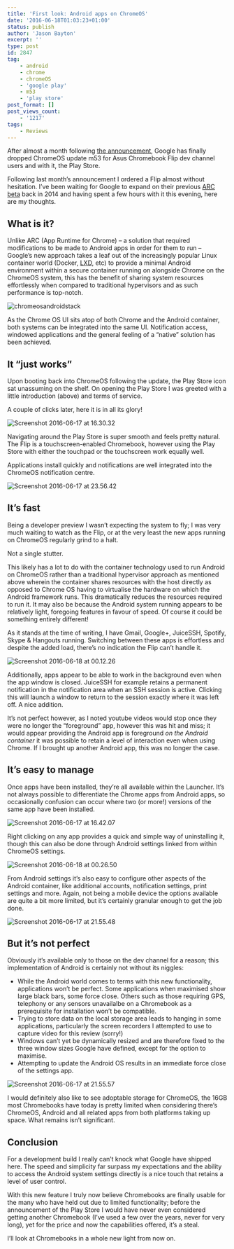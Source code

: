 ```yaml
---
title: 'First look: Android apps on ChromeOS'
date: '2016-06-18T01:03:23+01:00'
status: publish
author: 'Jason Bayton'
excerpt: ''
type: post
id: 2847
tag:
    - android
    - chrome
    - chromeOS
    - 'google play'
    - m53
    - 'play store'
post_format: []
post_views_count:
    - '1217'
tags:
    - Reviews
---
```

After almost a month following [the announcement](https://chrome.googleblog.com/2016/05/the-google-play-store-coming-to.html), Google has finally dropped ChromeOS update m53 for Asus Chromebook Flip dev channel users and with it, the Play Store.

Following last month’s announcement I ordered a Flip almost without hesitation. I’ve been waiting for Google to expand on their previous [ARC beta](https://chrome.googleblog.com/2014/09/first-set-of-android-apps-coming-to.html) back in 2014 and having spent a few hours with it this evening, here are my thoughts.

What is it?
-----------

Unlike ARC (App Runtime for Chrome) – a solution that required modifications to be made to Android apps in order for them to run – Google’s new approach takes a leaf out of the increasingly popular Linux container world (Docker, [LXD](/tag/lxd), etc) to provide a minimal Android environment within a secure container running on alongside Chrome on the ChromeOS system, this has the benefit of sharing system resources effortlessly when compared to traditional hypervisors and as such performance is top-notch.

![chromeosandroidstack](https://bucket.bayton.uk-lon1.upcloudobjects.com/uploads/2016/06/chromeosandroidstack.png)

As the Chrome OS UI sits atop of both Chrome and the Android container, both systems can be integrated into the same UI. Notification access, windowed applications and the general feeling of a “native” solution has been achieved.

It “just works”
---------------

Upon booting back into ChromeOS following the update, the Play Store icon sat unassuming on the shelf. On opening the Play Store I was greeted with a little introduction (above) and terms of service.

A couple of clicks later, here it is in all its glory!

![Screenshot 2016-06-17 at 16.30.32](https://bucket.bayton.uk-lon1.upcloudobjects.com/uploads/2016/06/Screenshot-2016-06-17-at-16.30.32.png)

Navigating around the Play Store is super smooth and feels pretty natural. The Flip is a touchscreen-enabled Chromebook, however using the Play Store with either the touchpad or the touchscreen work equally well.

Applications install quickly and notifications are well integrated into the ChromeOS notification centre.

![Screenshot 2016-06-17 at 23.56.42](https://bucket.bayton.uk-lon1.upcloudobjects.com/uploads/2016/06/Screenshot-2016-06-17-at-23.56.42.png)

It’s fast
---------

Being a developer preview I wasn’t expecting the system to fly; I was very much waiting to watch as the Flip, or at the very least the new apps running on ChromeOS regularly grind to a halt.

Not a single stutter.

This likely has a lot to do with the container technology used to run Android on ChromeOS rather than a traditional hypervisor approach as mentioned above wherein the container shares resources with the host directly as opposed to Chrome OS having to virtualise the hardware on which the Android framework runs. This dramatically reduces the resources required to run it. It may also be because the Android system running appears to be relatively light, foregoing features in favour of speed. Of course it could be something entirely different!

As it stands at the time of writing, I have Gmail, Google+, JuiceSSH, Spotify, Skype &amp; Hangouts running. Switching between these apps is effortless and despite the added load, there’s no indication the Flip can’t handle it.

![Screenshot 2016-06-18 at 00.12.26](https://bucket.bayton.uk-lon1.upcloudobjects.com/uploads/2016/06/Screenshot-2016-06-18-at-00.12.26.png)

Additionally, apps appear to be able to work in the background even when the app window is closed. JuiceSSH for example retains a permanent notification in the notification area when an SSH session is active. Clicking this will launch a window to return to the session exactly where it was left off. A nice addition.

It’s not perfect however, as I noted youtube videos would stop once they were no longer the “foreground” app, however this was hit and miss; it would appear providing the Android app is foreground *on the Android container* it was possible to retain a level of interaction even when using Chrome. If I brought up another Android app, this was no longer the case.

It’s easy to manage
-------------------

Once apps have been installed, they’re all available within the Launcher. It’s not always possible to differentiate the Chrome apps from Android apps, so occasionally confusion can occur where two (or more!) versions of the same app have been installed.

![Screenshot 2016-06-17 at 16.42.07](https://bucket.bayton.uk-lon1.upcloudobjects.com/uploads/2016/06/Screenshot-2016-06-17-at-16.42.07.png)

Right clicking on any app provides a quick and simple way of uninstalling it, though this can also be done through Android settings linked from within ChromeOS settings.

![Screenshot 2016-06-18 at 00.26.50](https://bucket.bayton.uk-lon1.upcloudobjects.com/uploads/2016/06/Screenshot-2016-06-18-at-00.26.50.png)

From Android settings it’s also easy to configure other aspects of the Android container, like additional accounts, notification settings, print settings and more. Again, not being a mobile device the options available are quite a bit more limited, but it’s certainly granular enough to get the job done.

![Screenshot 2016-06-17 at 21.55.48](https://bucket.bayton.uk-lon1.upcloudobjects.com/uploads/2016/06/Screenshot-2016-06-17-at-21.55.48.png)

But it’s not perfect
--------------------

Obviously it’s available only to those on the dev channel for a reason; this implementation of Android is certainly not without its niggles:

- While the Android world comes to terms with this new functionality, applications won’t be perfect. Some applications when maximised show large black bars, some force close. Others such as those requiring GPS, telephony or any sensors unavailalbe on a Chromebook as a prerequisite for installation won’t be compatible.
- Trying to store data on the local storage area leads to hanging in some applications, particularly the screen recorders I attempted to use to capture video for this review (sorry!)
- Windows can’t yet be dynamically resized and are therefore fixed to the three window sizes Google have defined, except for the option to maximise.
- Attempting to update the Android OS results in an immediate force close of the settings app.

![Screenshot 2016-06-17 at 21.55.57](https://bucket.bayton.uk-lon1.upcloudobjects.com/uploads/2016/06/Screenshot-2016-06-17-at-21.55.57.png)

I would definitely also like to see adoptable storage for ChromeOS, the 16GB most Chromebooks have today is pretty limited when considering there’s ChromeOS, Android and all related apps from both platforms taking up space. What remains isn’t significant.

Conclusion
----------

For a development build I really can’t knock what Google have shipped here. The speed and simplicity far surpass my expectations and the ability to access the Android system settings directly is a nice touch that retains a level of user control.

With this new feature I truly now believe Chromebooks are finally usable for the many who have held out due to limited functionality; before the announcement of the Play Store I would have never even considered getting another Chromebook (I’ve used a few over the years, never for very long), yet for the price and now the capabilities offered, it’s a steal.

I’ll look at Chromebooks in a whole new light from now on.
